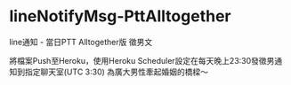 # lineNotifyMsg-PttAlltogether
line通知 - 當日PTT Alltogether版 徵男文

將檔案Push至Heroku，使用Heroku Scheduler設定在每天晚上23:30發徵男通知到指定聊天室(UTC 3:30)
為廣大男性牽起婚姻的橋樑～
